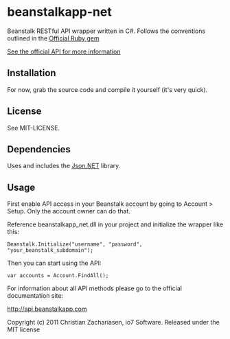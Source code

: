 beanstalkapp-net
=====

Beanstalk RESTful API wrapper written in C#. Follows the conventions outlined in the [Official Ruby gem](https://github.com/isabanin/beanstalkapp)

[See the official API for more information](http://api.beanstalkapp.com)

## Installation

For now, grab the source code and compile it yourself (it's very quick).

## License

See MIT-LICENSE.

## Dependencies

Uses and includes the [Json.NET](http://json.codeplex.com/) library.

## Usage

First enable API access in your Beanstalk account by going to Account > Setup. Only the account owner can do that.

Reference beanstalkapp_net.dll in your project and initialize the wrapper like this:

    Beanstalk.Initialize("username", "password", "your_beanstalk_subdomain");

Then you can start using the API:

    var accounts = Account.FindAll();
 
For information about all API methods please go to the official documentation site:

http://api.beanstalkapp.com

Copyright (c) 2011 Christian Zachariasen, io7 Software.
Released under the MIT license